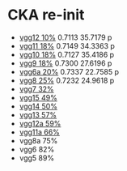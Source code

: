 # CKA re-init
- [vgg12 10%](https://github.com/YHJYH/Machine_Learning/blob/main/projects/Master_Thesis/experiments/recka12.md#reinit-cka-vgg12) 0.7113 35.7179 p
- [vgg11 18%](https://github.com/YHJYH/Machine_Learning/blob/main/projects/Master_Thesis/experiments/recka11.md#vgg11-reinit-cka) 0.7149 34.3363 p
- [vgg10 18%](https://github.com/YHJYH/Machine_Learning/blob/main/projects/Master_Thesis/experiments/recka10.md#vgg10-cka-reinit) 0.7127 35.4186 p
- [vgg9 18%](https://github.com/YHJYH/Machine_Learning/blob/main/projects/Master_Thesis/experiments/recka9.md#vgg9-cka-reinit) 0.7300 27.6196 p
- [vgg6a 20%](https://github.com/YHJYH/Machine_Learning/blob/main/projects/Master_Thesis/experiments/recka6a.md#vgg6a-cka-reinit) 0.7337 22.7585 p
- [vgg8 25%](https://github.com/YHJYH/Machine_Learning/blob/main/projects/Master_Thesis/experiments/recka8.md#vgg8-cka-reinit) 0.7232 24.9618 p
- [vgg7 32%](https://github.com/YHJYH/Machine_Learning/blob/main/projects/Master_Thesis/experiments/recka7.md#vgg7-cka-reinit)
- [vgg15 49%](https://github.com/YHJYH/Machine_Learning/blob/main/projects/Master_Thesis/experiments/recka15.md#vgg15-reinint-cka)
- [vgg14 50%](https://github.com/YHJYH/Machine_Learning/blob/main/projects/Master_Thesis/experiments/recka14.md#vgg14-reinint-cka)
- [vgg13 57%](https://github.com/YHJYH/Machine_Learning/blob/main/projects/Master_Thesis/experiments/recka13.md#vgg13-reinint-cka)
- [vgg12a 59%]()
- [vgg11a 66%]()
- vgg8a 75%
- vgg6 82%
- vgg5 89%
